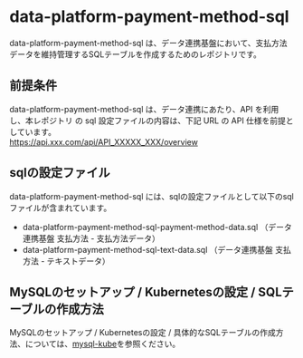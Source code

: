 # data-platform-payment-method-sql  
data-platform-payment-method-sql は、データ連携基盤において、支払方法データを維持管理するSQLテーブルを作成するためのレポジトリです。  

## 前提条件  
data-platform-payment-method-sql は、データ連携にあたり、API を利用し、本レポジトリ の sql 設定ファイルの内容は、下記 URL の API 仕様を前提としています。  
https://api.xxx.com/api/API_XXXXX_XXX/overview  

## sqlの設定ファイル
data-platform-payment-method-sql には、sqlの設定ファイルとして以下のsqlファイルが含まれています。  

* data-platform-payment-method-sql-payment-method-data.sql （データ連携基盤 支払方法 - 支払方法データ）
* data-platform-payment-method-sql-text-data.sql （データ連携基盤 支払方法 - テキストデータ）

## MySQLのセットアップ / Kubernetesの設定 / SQLテーブルの作成方法
MySQLのセットアップ / Kubernetesの設定 / 具体的なSQLテーブルの作成方法、については、[mysql-kube](https://github.com/latonaio/mysql-kube)を参照ください。